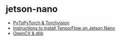 # jetson-nano

- [PyToPyTorch & Torchvision](https://devtalk.nvidia.com/default/topic/1049071/jetson-nano/pytorch-for-jetson-nano/)
- [Instructions to install TensorFlow on Jetson Nano](https://docs.nvidia.com/deeplearning/frameworks/install-tf-jetson-platform/index.html)
- [OpenCV & dlib](https://medium.com/@ageitgey/build-a-hardware-based-face-recognition-system-for-150-with-the-nvidia-jetson-nano-and-python-a25cb8c891fd)
